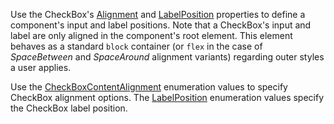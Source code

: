 Use the CheckBox's [Alignment](https://docs.devexpress.com/Blazor/DevExpress.Blazor.DxCheckBox-1.Alignment) and [LabelPosition](https://docs.devexpress.com/Blazor/DevExpress.Blazor.DxCheckBox-1.LabelPosition) properties to define a component's input and label positions. Note that a CheckBox's input and label are only aligned in the component's root element. This element behaves as a standard `block` container (or `flex` in the case of _SpaceBetween_ and _SpaceAround_ alignment variants) regarding outer styles a user applies.

Use the [CheckBoxContentAlignment](https://docs.devexpress.com/Blazor/DevExpress.Blazor.CheckBoxContentAlignment) enumeration values to specify CheckBox alignment options. The [LabelPosition](https://docs.devexpress.com/Blazor/DevExpress.Blazor.LabelPosition) enumeration values specify the CheckBox label position.
